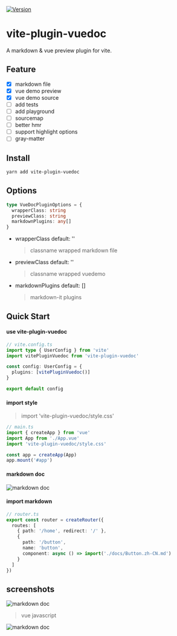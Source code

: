<p>
  <a href="https://www.npmjs.com/package/vite-plugin-vuedoc" target="_blank">
    <img alt="Version" src="https://img.shields.io/npm/v/vite-plugin-vuedoc.svg">
  </a>
</p>

# vite-plugin-vuedoc

A markdown & vue preview plugin for vite.

## Feature

- [x] markdown file
- [x] vue demo preview
- [x] vue demo source
- [ ] add tests
- [ ] add playground
- [ ] sourcemap
- [ ] better hmr
- [ ] support highlight options
- [ ] gray-matter

## Install

```sh
yarn add vite-plugin-vuedoc
```

## Options

```typescript
type VueDocPluginOptions = {
  wrapperClass: string
  previewClass: string
  markdownPlugins: any[]
}
```

- wrapperClass default: ''
  > classname wrapped markdown file
- previewClass default: ''
  > classname wrapped vuedemo
- markdownPlugins default: []
  > markdown-it plugins

## Quick Start

#### use vite-plugin-vuedoc

```typescript
// vite.config.ts
import type { UserConfig } from 'vite'
import vitePluginVuedoc from 'vite-plugin-vuedoc'

const config: UserConfig = {
  plugins: [vitePluginVuedoc()]
}

export default config
```

#### import style

> import 'vite-plugin-vuedoc/style.css'

```typescript
// main.ts
import { createApp } from 'vue'
import App from './App.vue'
import 'vite-plugin-vuedoc/style.css'

const app = createApp(App)
app.mount('#app')
```

#### markdown doc

![markdown doc](https://github.com/JasKang/vite-plugin-vuedoc/blob/master/playground/assets/md.png?raw=true)

#### import markdown

```typescript
// router.ts
export const router = createRouter({
  routes: [
    { path: '/home', redirect: '/' },
    {
      path: '/button',
      name: 'button',
      component: async () => import('./docs/Button.zh-CN.md')
    }
  ]
})
```

## screenshots

![markdown doc](https://github.com/JasKang/vite-plugin-vuedoc/blob/master/playground/assets/vue.gif?raw=true)

> vue javascript

![markdown doc](https://github.com/JasKang/vite-plugin-vuedoc/blob/master/playground/assets/vue-js.gif?raw=true)
